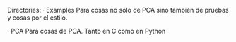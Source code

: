Directories:
· Examples
	Para cosas no sólo de PCA sino también de pruebas y cosas por el estilo.

· PCA
 	Para cosas de PCA. Tanto en C como en Python
